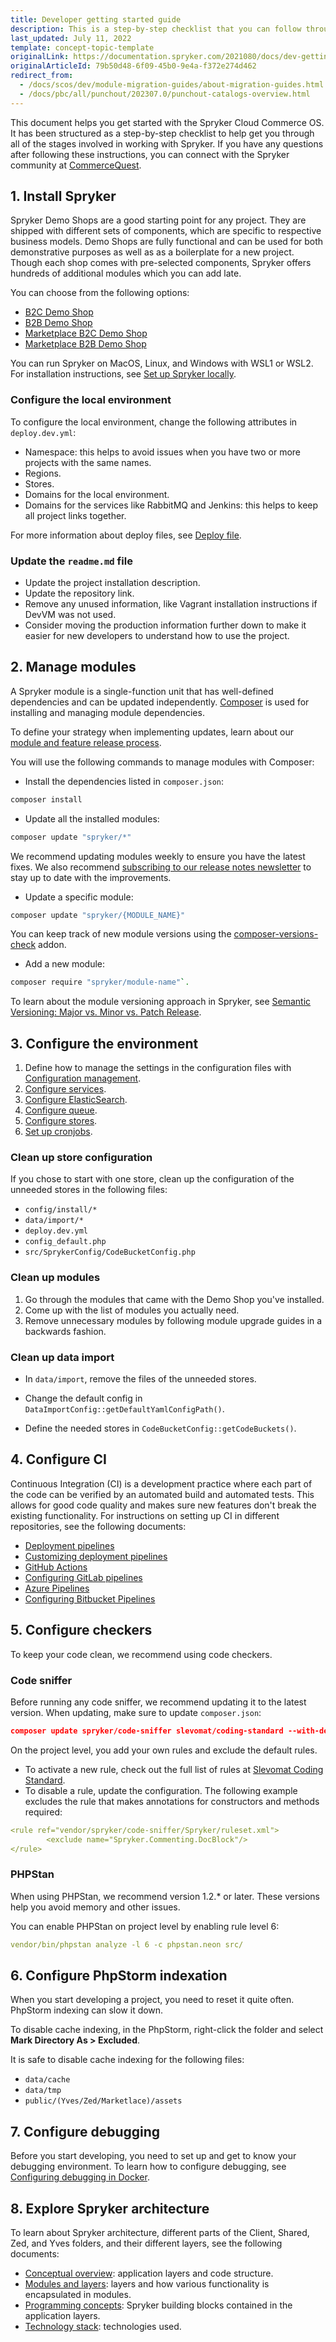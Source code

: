 ```yaml
---
title: Developer getting started guide
description: This is a step-by-step checklist that you can follow through all the stages of working with Spryker.
last_updated: July 11, 2022
template: concept-topic-template
originalLink: https://documentation.spryker.com/2021080/docs/dev-getting-started
originalArticleId: 79b50d48-6f09-45b0-9e4a-f372e274d462
redirect_from:
  - /docs/scos/dev/module-migration-guides/about-migration-guides.html
  - /docs/pbc/all/punchout/202307.0/punchout-catalogs-overview.html
---
```


This document helps you get started with the Spryker Cloud Commerce OS. It has been structured as a step-by-step checklist to help get you through all of the stages involved in working with Spryker. If you have any questions after following these instructions, you can connect with the Spryker community at [CommerceQuest](https://commercequest.space/).

## 1. Install Spryker

Spryker Demo Shops are a good starting point for any project. They are shipped with different sets of components, which are specific to respective business models. Demo Shops are fully functional and can be used for both demonstrative purposes as well as as a boilerplate for a new project. Though each shop comes with pre-selected components, Spryker offers hundreds of additional modules which you can add late.

You can choose from the following options:

* [B2C Demo Shop](/docs/scos/user/intro-to-spryker/b2c-suite.html)
* [B2B Demo Shop](/docs/scos/user/intro-to-spryker//b2b-suite.html)
* [Marketplace B2C Demo Shop](/docs/scos/user/intro-to-spryker/spryker-marketplace/marketplace-b2c-suite.html)
* [Marketplace B2B Demo Shop](/docs/scos/user/intro-to-spryker/spryker-marketplace/marketplace-b2b-suite.html)

You can run Spryker on MacOS, Linux, and Windows with WSL1 or WSL2. For installation instructions, see [Set up Spryker locally](/docs/dg/dev/set-up-spryker-locally/set-up-spryker-locally.html).

### Configure the local environment

To configure the local environment, change the following attributes in `deploy.dev.yml`:

* Namespace: this helps to avoid issues when you have two or more projects with the same names.
* Regions.
* Stores.
* Domains for the local environment.
* Domains for the services like RabbitMQ and Jenkins: this helps to keep all project links together.

For more information about deploy files, see [Deploy file](/docs/scos/dev/the-docker-sdk/{{site.version}}/deploy-file/deploy-file.html).

### Update the `readme.md` file

* Update the project installation description.
* Update the repository link.
* Remove any unused information, like Vagrant installation instructions if DevVM was not used.
* Consider moving the production information further down to make it easier for new developers to understand how to use the project.

## 2. Manage modules

A Spryker module is a single-function unit that has well-defined dependencies and can be updated independently. [Composer](/docs/dg/dev/set-up-spryker-locally/manage-dependencies-with-composer.html) is used for installing and managing module dependencies.

To define your strategy when implementing updates, learn about our [module and feature release process](/docs/scos/user/intro-to-spryker/spryker-release-process.html).


You will use the following commands to manage modules with Composer:

* Install the dependencies listed in `composer.json`:
```bash
composer install
```

* Update all the installed modules:
```bash
composer update "spryker/*"
```

We recommend updating modules weekly to ensure you have the latest fixes. We also recommend [subscribing to our release notes newsletter](https://now.spryker.com/release-notes) to stay up to date with the improvements.

* Update a specific module:
```bash
composer update "spryker/{MODULE_NAME}"
```

You can keep track of new module versions using the [composer-versions-check](https://github.com/Soullivaneuh/composer-versions-check) addon.

* Add a new module:

```bash
composer require "spryker/module-name"`.
```

To learn about the module versioning approach in Spryker, see [Semantic Versioning: Major vs. Minor vs. Patch Release](/docs/dg/dev/architecture/module-api/semantic-versioning-major-vs.-minor-vs.-patch-release.html).

## 3. Configure the environment

1. Define how to manage the settings in the configuration files with [Configuration management](/docs/dg/dev/backend-development/data-manipulation/configuration-management.html).
2. [Configure services](/docs/scos/dev/the-docker-sdk/{{site.version}}/configure-services.html).
3. [Configure ElasticSearch](/docs/pbc/all/search/{{site.version}}/tutorials-and-howtos/configure-elasticsearch.html).
4. [Configure queue](/docs/dg/dev/backend-development/data-manipulation/queue/queue.html).
5. [Configure stores](/docs/scos/dev/tutorials-and-howtos/howtos/howto-set-up-multiple-stores.html#configure-stores).
6. [Set up cronjobs](/docs/dg/dev/backend-development/cronjobs/cronjobs.html).

### Clean up store configuration

If you chose to start with one store, clean up the configuration of the unneeded stores in the following files:

* `config/install/*`
* `data/import/*`
* `deploy.dev.yml`
* `config_default.php`
* `src/SprykerConfig/CodeBucketConfig.php`

### Clean up modules

1. Go through the modules that came with the Demo Shop you've installed.
2. Come up with the list of modules you actually need.
3. Remove unnecessary modules by following module upgrade guides in a backwards fashion.

### Clean up data import

* In `data/import`, remove the files of the unneeded stores.

* Change the default config in `DataImportConfig::getDefaultYamlConfigPath()`.

* Define the needed stores in `CodeBucketConfig::getCodeBuckets()`.

## 4. Configure CI

Continuous Integration (CI) is a development practice where each part of the code can be verified by an automated build and automated tests. This allows for good code quality and makes sure new features don't break the existing functionality. For instructions on setting up CI in different repositories, see the following documents:
* [Deployment pipelines](/docs/ca/dev/configure-deployment-pipelines/configure-azure-pipelines.html)
* [Customizing deployment pipelines](/docs/ca/dev/configure-deployment-pipelines/configure-bitbucket-pipelines.html)
* [GitHub Actions](/docs/ca/dev/configure-deployment-pipelines/configure-github-actions.html)
* [Configuring GitLab pipelines](/docs/ca/dev/configure-deployment-pipelines/configure-gitlab-pipelines.html)
* [Azure Pipelines](/docs/ca/dev/configure-deployment-pipelines/configure-azure-pipelines.html)
* [Configuring Bitbucket Pipelines](/docs/ca/dev/configure-deployment-pipelines/configure-bitbucket-pipelines.html)

## 5. Configure checkers

To keep your code clean, we recommend using code checkers.

### Code sniffer

Before running any code sniffer, we recommend updating it to the latest version. When updating, make sure to update `composer.json`:

```json
composer update spryker/code-sniffer slevomat/coding-standard --with-dependencies
```

On the project level, you add your own rules and exclude the default rules.

* To activate a new rule, check out the full list of rules at [Slevomat Coding Standard](https://github.com/slevomat/coding-standard).
* To disable a rule, update the configuration. The following example excludes the rule that makes annotations for constructors and methods required:

```yaml
<rule ref="vendor/spryker/code-sniffer/Spryker/ruleset.xml">
        <exclude name="Spryker.Commenting.DocBlock"/>
</rule>
```
### PHPStan

When using PHPStan, we recommend version 1.2.* or later. These versions help you avoid memory and other issues.

You can enable PHPStan on project level by enabling rule level 6:

```yaml
vendor/bin/phpstan analyze -l 6 -c phpstan.neon src/
```

## 6. Configure PhpStorm indexation

When you start developing a project, you need to reset it quite often. PhpStorm indexing can slow it down.

To disable cache indexing, in the PhpStorm, right-click the folder and select **Mark Directory As&nbsp;<span aria-label="and then">></span> Excluded**.

It is safe to disable cache indexing for the following files:

* `data/cache `
* `data/tmp`
* `public/(Yves/Zed/Marketlace)/assets`

## 7. Configure debugging

Before you start developing, you need to set up and get to know your debugging environment. To learn how to configure debugging, see [Configuring debugging in Docker](/docs/scos/dev/the-docker-sdk/{{site.version}}/configuring-debugging-in-docker.html).


## 8. Explore Spryker architecture

To learn about Spryker architecture, different parts of the Client, Shared, Zed, and Yves folders, and their different layers, see the following documents:

* [Conceptual overview](/docs/dg/dev/architecture/conceptual-overview.html): application layers and code structure.
* [Modules and layers](/docs/dg/dev/architecture/modules-and-application-layers.html): layers and how various functionality is encapsulated in modules.
* [Programming concepts](/docs/dg/dev/architecture/programming-concepts.html): Spryker building blocks contained in the application layers.
* [Technology stack](/docs/dg/dev/architecture/technology-stack.html): technologies used.
